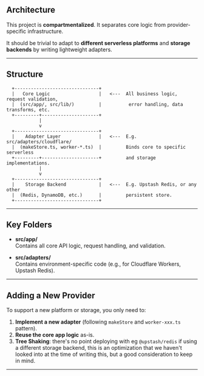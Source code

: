 ## Architecture

This project is **compartmentalized**. It separates core logic from provider-specific infrastructure.

It should be trivial to adapt to **different serverless platforms** and **storage backends** by writing lightweight adapters.

---

## Structure

      +-------------------------------+
      |   Core Logic                  |   <---  All business logic, request validation,
      |  (src/app/, src/lib/)         |          error handling, data transforms, etc.
      +---------+---------------------+
                |
                v
      +-------------------------------+
      |    Adapter Layer              |   <---  E.g. src/adapters/cloudflare/
      |  (makeStore.ts, worker-*.ts)  |         Binds core to specific serverless
      +---------+---------------------+         and storage implementations.
                |
                v
      +-------------------------------+
      |    Storage Backend            |   <---  E.g. Upstash Redis, or any other
      |  (Redis, DynamoDB, etc.)      |         persistent store.
      +-------------------------------+

---

## Key Folders

- **src/app/**  
  Contains all core API logic, request handling, and validation.

- **src/adapters/**  
  Contains environment-specific code (e.g., for Cloudflare Workers, Upstash Redis).

---

## Adding a New Provider

To support a new platform or storage, you only need to:
1. **Implement a new adapter** (following `makeStore` and `worker-xxx.ts` pattern).
2. **Reuse the core app logic** as-is.
3. **Tree Shaking**: there's no point deploying with eg `@upstash/redis` if using a different storage backend, this is an optimization that we haven't looked into at the time of writing this, but a good consideration to keep in mind.

----